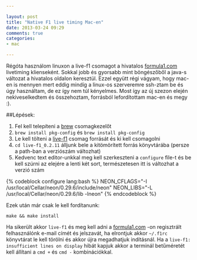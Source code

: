 ```yaml
---

layout: post
title: "Native F1 live timing Mac-en"
date: 2013-03-24 09:29
comments: true
categories: 
- mac 

---
```


Régóta használom linuxon a live-f1 csomagot a hivatalos [formula1.com](http://formula1.com) livetiming klienseként. Sokkal jobb és gyorsabb mint böngészőből a java-s változat a hivatalos oldalon keresztül. Ezzel együtt régi vágyam, hogy mac-en is mennyen mert eddig mindíg a linux-os szerveremre ssh-ztam be és úgy használtam, de ez így nem túl kényelmes. Most így az új szezon elején nekiveselkedtem és összehoztam, forrásból lefordítottam mac-en és megy :).

<!--more-->

##Lépések:

1. Fel kell telepíteni a [brew](http://mxcl.github.com/homebrew/) csomagkezelőt
2. `brew install pkg-config` és `brew install pkg-config`
3. Le kell tölteni a [live-f1](https://launchpad.net/live-f1/+download) csomag forrását és ki kell csomagolni
4. `cd live-f1_0.2.11` álljunk bele a kitömörített forrás könyvtárába (persze a path-ban a verziószám változhat)
5. Kedvenc text editor-unkkal meg kell szerkeszteni a `configure` file-t és be kell szúrni az elejére a lenti két sort, természetesen itt is változhat a verzió szám

{% codeblock configure lang:bash %}
NEON_CFLAGS="-I /usr/local/Cellar/neon/0.29.6/include/neon"
NEON_LIBS="-L /usr/local/Cellar/neon/0.29.6/lib -lneon"
{% endcodeblock %}

Ezek után már csak le kell fordítanunk:

	make && make install
	
Ha sikerült akkor `live-f1` és meg kell adni a [formula1.com](http://formula1.com) -on regisztrált felhasználónk e-mail címét és jelszavát, ha elrontjuk akkor `~/.f1rc` könyvtárat le kell törölni és akkor újra megadhatjuk indításnál. Ha a `live-f1: insufficient lines on display` hibát kapjuk akkor a terminál betűméretét kell állítani a `cmd +` és `cmd -` kombinációkkal.